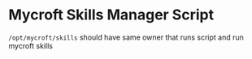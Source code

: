 # Mycroft Skills Manager Script
`/opt/mycroft/skills` should have same owner that runs script and run mycroft skills
